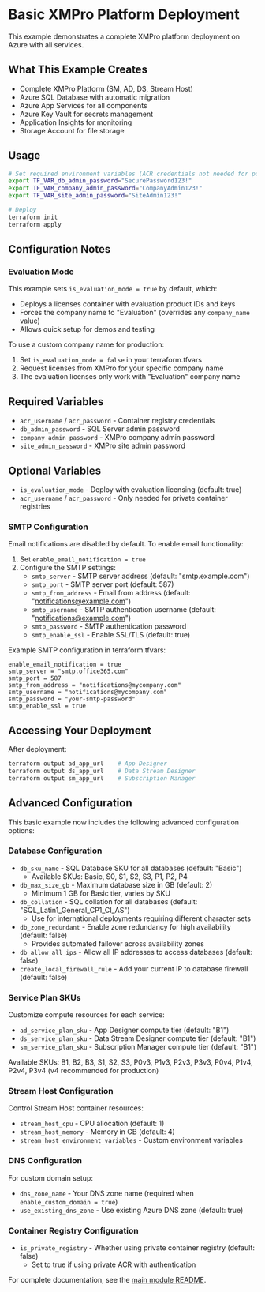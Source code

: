# Basic XMPro Platform Deployment

This example demonstrates a complete XMPro platform deployment on Azure with all services.

## What This Example Creates

- Complete XMPro Platform (SM, AD, DS, Stream Host)
- Azure SQL Database with automatic migration
- Azure App Services for all components
- Azure Key Vault for secrets management
- Application Insights for monitoring
- Storage Account for file storage

## Usage

```bash
# Set required environment variables (ACR credentials not needed for public registry)
export TF_VAR_db_admin_password="SecurePassword123!"
export TF_VAR_company_admin_password="CompanyAdmin123!"
export TF_VAR_site_admin_password="SiteAdmin123!"

# Deploy
terraform init
terraform apply
```

## Configuration Notes

### Evaluation Mode

This example sets `is_evaluation_mode = true` by default, which:
- Deploys a licenses container with evaluation product IDs and keys
- Forces the company name to "Evaluation" (overrides any `company_name` value)
- Allows quick setup for demos and testing

To use a custom company name for production:
1. Set `is_evaluation_mode = false` in your terraform.tfvars
2. Request licenses from XMPro for your specific company name
3. The evaluation licenses only work with "Evaluation" company name

## Required Variables

- `acr_username` / `acr_password` - Container registry credentials
- `db_admin_password` - SQL Server admin password
- `company_admin_password` - XMPro company admin password
- `site_admin_password` - XMPro site admin password

## Optional Variables

- `is_evaluation_mode` - Deploy with evaluation licensing (default: true)
- `acr_username` / `acr_password` - Only needed for private container registries

### SMTP Configuration

Email notifications are disabled by default. To enable email functionality:

1. Set `enable_email_notification = true`
2. Configure the SMTP settings:
   - `smtp_server` - SMTP server address (default: "smtp.example.com")
   - `smtp_port` - SMTP server port (default: 587)
   - `smtp_from_address` - Email from address (default: "notifications@example.com")
   - `smtp_username` - SMTP authentication username (default: "notifications@example.com")
   - `smtp_password` - SMTP authentication password
   - `smtp_enable_ssl` - Enable SSL/TLS (default: true)

Example SMTP configuration in terraform.tfvars:
```hcl
enable_email_notification = true
smtp_server = "smtp.office365.com"
smtp_port = 587
smtp_from_address = "notifications@mycompany.com"
smtp_username = "notifications@mycompany.com"
smtp_password = "your-smtp-password"
smtp_enable_ssl = true
```

## Accessing Your Deployment

After deployment:
```bash
terraform output ad_app_url    # App Designer
terraform output ds_app_url    # Data Stream Designer
terraform output sm_app_url    # Subscription Manager
```

## Advanced Configuration

This basic example now includes the following advanced configuration options:

### Database Configuration
- `db_sku_name` - SQL Database SKU for all databases (default: "Basic")
  - Available SKUs: Basic, S0, S1, S2, S3, P1, P2, P4
- `db_max_size_gb` - Maximum database size in GB (default: 2)
  - Minimum 1 GB for Basic tier, varies by SKU
- `db_collation` - SQL collation for all databases (default: "SQL_Latin1_General_CP1_CI_AS")
  - Use for international deployments requiring different character sets
- `db_zone_redundant` - Enable zone redundancy for high availability (default: false)
  - Provides automated failover across availability zones
- `db_allow_all_ips` - Allow all IP addresses to access databases (default: false)
- `create_local_firewall_rule` - Add your current IP to database firewall (default: false)

### Service Plan SKUs
Customize compute resources for each service:
- `ad_service_plan_sku` - App Designer compute tier (default: "B1")
- `ds_service_plan_sku` - Data Stream Designer compute tier (default: "B1")
- `sm_service_plan_sku` - Subscription Manager compute tier (default: "B1")

Available SKUs: B1, B2, B3, S1, S2, S3, P0v3, P1v3, P2v3, P3v3, P0v4, P1v4, P2v4, P3v4 (v4 recommended for production)

### Stream Host Configuration
Control Stream Host container resources:
- `stream_host_cpu` - CPU allocation (default: 1)
- `stream_host_memory` - Memory in GB (default: 4)
- `stream_host_environment_variables` - Custom environment variables

### DNS Configuration
For custom domain setup:
- `dns_zone_name` - Your DNS zone name (required when `enable_custom_domain = true`)
- `use_existing_dns_zone` - Use existing Azure DNS zone (default: true)

### Container Registry Configuration
- `is_private_registry` - Whether using private container registry (default: false)
  - Set to true if using private ACR with authentication

For complete documentation, see the [main module README](../../README.md).